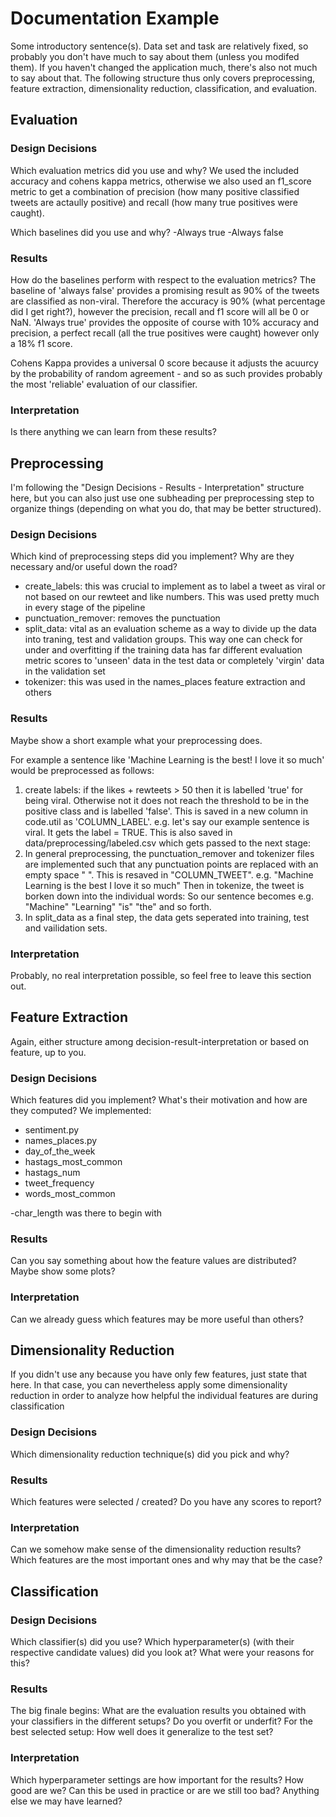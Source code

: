 # Documentation Example

Some introductory sentence(s). Data set and task are relatively fixed, so 
probably you don't have much to say about them (unless you modifed them).
If you haven't changed the application much, there's also not much to say about
that.
The following structure thus only covers preprocessing, feature extraction,
dimensionality reduction, classification, and evaluation.

## Evaluation

### Design Decisions

Which evaluation metrics did you use and why? 
We used the included accuracy and cohens kappa metrics, otherwise we also used an f1_score metric 
to get a combination of precision (how many positive classified tweets are actaully positive)
and recall (how many true positives were caught).

Which baselines did you use and why?
-Always true
-Always false



### Results

How do the baselines perform with respect to the evaluation metrics?
The baseline of 'always false' provides a promising result as 90% of the tweets are classified as non-viral.
Therefore the accuracy is 90% (what percentage did I get right?), however the precision, recall and 
f1 score will all be 0 or NaN. 
'Always true' provides the opposite of course with 10% accuracy and precision, a perfect recall
(all the true positives were caught) however only a 18% f1 score. 

Cohens Kappa provides a universal 0 score because it adjusts the acuurcy by the probability of random
agreement - and so as such provides probably the most 'reliable' evaluation of our classifier. 



### Interpretation

Is there anything we can learn from these results?

## Preprocessing

I'm following the "Design Decisions - Results - Interpretation" structure here,
but you can also just use one subheading per preprocessing step to organize
things (depending on what you do, that may be better structured).

### Design Decisions

Which kind of preprocessing steps did you implement? Why are they necessary
and/or useful down the road?

- create_labels: this was crucial to implement as to label a tweet as viral or not based on our rewteet
and like numbers. This was used pretty much in every stage of the pipeline
- punctuation_remover: removes the punctuation
- split_data: vital as an evaluation scheme as a way to divide up the data into traning, test and 
validation groups. This way one can check for under and overfitting if the training data has far different 
evaluation metric scores to 'unseen' data in the test data or completely 'virgin' data in the validation
set
- tokenizer: this was used in the names_places feature extraction and others



### Results

Maybe show a short example what your preprocessing does.

For example a sentence like 'Machine Learning is the best! I love it so much' would be preprocessed as follows: 
1. create labels: if the likes + rewteets > 50 then it is labelled 'true' for being viral. Otherwise not it does not reach
the threshold to be in the positive class and is labelled 'false'. This is saved in a new column in code.util as 'COLUMN_LABEL'.
e.g. let's say our example sentence is viral. It gets the label = TRUE. This is also saved in data/preprocessing/labeled.csv
which gets passed to the next stage:
2. In general preprocessing, the punctuation_remover and tokenizer files are implemented such that any punctuation points are 
replaced with an empty space " ". This is resaved in "COLUMN_TWEET". 
e.g. "Machine Learning is the best I love it so much"
Then in tokenize, the tweet is borken down into the individual words:
So our sentence becomes e.g. "Machine" "Learning" "is" "the" and so forth. 
3. In split_data as a final step, the data gets seperated into training, test and vailidation sets. 

### Interpretation

Probably, no real interpretation possible, so feel free to leave this section out.

## Feature Extraction

Again, either structure among decision-result-interpretation or based on feature,
up to you.

### Design Decisions

Which features did you implement? What's their motivation and how are they computed?
We implemented: 
- sentiment.py
- names_places.py 
- day_of_the_week
- hastags_most_common
- hastags_num
- tweet_frequency
- words_most_common

-char_length was there to begin with

### Results

Can you say something about how the feature values are distributed? Maybe show some plots?

### Interpretation

Can we already guess which features may be more useful than others?

## Dimensionality Reduction

If you didn't use any because you have only few features, just state that here.
In that case, you can nevertheless apply some dimensionality reduction in order
to analyze how helpful the individual features are during classification

### Design Decisions

Which dimensionality reduction technique(s) did you pick and why?

### Results

Which features were selected / created? Do you have any scores to report?

### Interpretation

Can we somehow make sense of the dimensionality reduction results?
Which features are the most important ones and why may that be the case?

## Classification

### Design Decisions

Which classifier(s) did you use? Which hyperparameter(s) (with their respective
candidate values) did you look at? What were your reasons for this?

### Results

The big finale begins: What are the evaluation results you obtained with your
classifiers in the different setups? Do you overfit or underfit? For the best
selected setup: How well does it generalize to the test set?

### Interpretation

Which hyperparameter settings are how important for the results?
How good are we? Can this be used in practice or are we still too bad?
Anything else we may have learned?